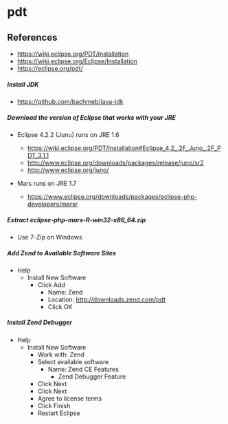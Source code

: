 # pdt



## References
* https://wiki.eclipse.org/PDT/Installation
* https://wiki.eclipse.org/Eclipse/Installation
* https://eclipse.org/pdt/

##### Install JDK
* https://github.com/bachmeb/java-jdk

##### Download the version of Eclipse that works with your JRE
* Eclipse 4.2.2 (Junu) runs on JRE 1.6
  * https://wiki.eclipse.org/PDT/Installation#Eclipse_4.2_.2F_Juno_.2F_PDT_3.1.1
  * http://www.eclipse.org/downloads/packages/release/juno/sr2
  * http://www.eclipse.org/juno/
  
* Mars runs on JRE 1.7
  * https://www.eclipse.org/downloads/packages/eclipse-php-developers/marsr

##### Extract eclipse-php-mars-R-win32-x86_64.zip
* Use 7-Zip on Windows
 
##### Add Zend to Available Software Sites
* Help
  * Install New Software
    * Click Add
      * Name: Zend
      * Location: http://downloads.zend.com/pdt
      * Click OK

##### Install Zend Debugger
* Help
  * Install New Software
    * Work with: Zend
    * Select available software
      * Name: Zend CE Features
        * Zend Debugger Feature
    * Click Next
    * Click Next
    * Agree to license terms
    * Click Finish
    * Restart Eclipse
